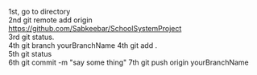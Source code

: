 1st,  go to directory  
2nd git remote add origin https://github.com/Sabkeebar/SchoolSystemProject  
3rd git status.  
4th git branch yourBranchName
4th git add .   
5th git status   
6th git commit -m "say some thing" 
7th git push origin yourBranchName 
